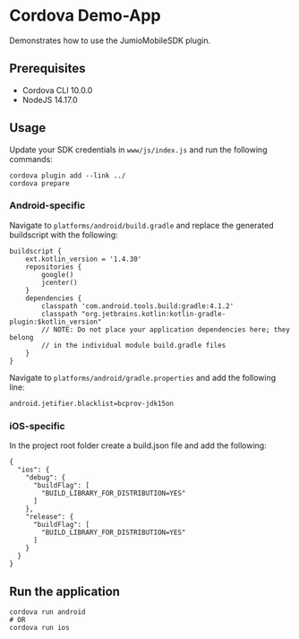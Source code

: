 # Cordova Demo-App
Demonstrates how to use the JumioMobileSDK plugin.

## Prerequisites

* Cordova CLI 10.0.0
* NodeJS 14.17.0

## Usage

Update your SDK credentials in `www/js/index.js` and run the following commands:

```
cordova plugin add --link ../
cordova prepare
```
### Android-specific

Navigate to `platforms/android/build.gradle` and replace the generated buildscript with the following:

```
buildscript {
    ext.kotlin_version = '1.4.30'
    repositories {
        google()
        jcenter()
    }
    dependencies {
        classpath 'com.android.tools.build:gradle:4.1.2'
        classpath "org.jetbrains.kotlin:kotlin-gradle-plugin:$kotlin_version"
        // NOTE: Do not place your application dependencies here; they belong
        // in the individual module build.gradle files
    }
}
```

Navigate to `platforms/android/gradle.properties` and add the following line:

```
android.jetifier.blacklist=bcprov-jdk15on
```

### iOS-specific

In the project root folder create a build.json file and add the following:

```
{
  "ios": {
    "debug": {
      "buildFlag": [
        "BUILD_LIBRARY_FOR_DISTRIBUTION=YES"
      ]
    },
    "release": {
      "buildFlag": [
        "BUILD_LIBRARY_FOR_DISTRIBUTION=YES"
      ]
    }
  }
}
```

## Run the application
```
cordova run android
# OR
cordova run ios
```
